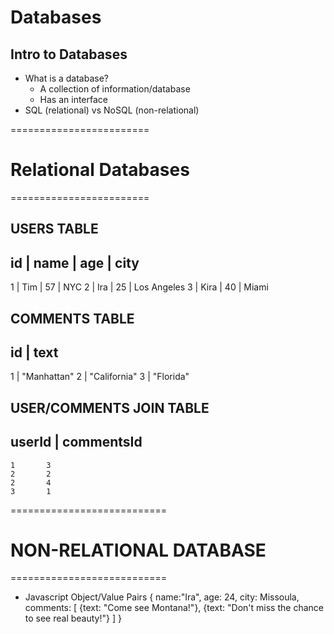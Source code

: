 # Databases

## Intro to Databases

* What is a database?
	* A collection of information/database
	* Has an interface
* SQL (relational) vs NoSQL (non-relational)

========================
# Relational Databases
========================

## USERS TABLE
id | name | age | city
------------------------
1  | Tim  | 57  | NYC
2  | Ira  | 25  | Los Angeles
3  | Kira | 40  | Miami

## COMMENTS TABLE
id | text
------------------------
1  | "Manhattan"
2  | "California"
3  | "Florida"

## USER/COMMENTS JOIN TABLE
userId | commentsId
------------------------
	1  		3	
	2		2
	2		4
	3		1
	
===========================	
# NON-RELATIONAL DATABASE
===========================
* Javascript Object/Value Pairs
{
	name:"Ira",
	age: 24,
	city: Missoula,
	comments: [
		{text: "Come see Montana!"},
		{text: "Don't miss the chance to see real beauty!"}
	]
}